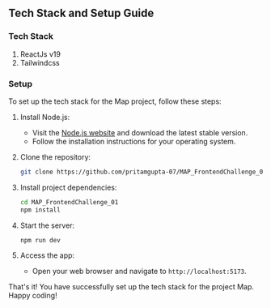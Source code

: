 ## Tech Stack and Setup Guide

### Tech Stack

1. ReactJs v19
2. Tailwindcss

### Setup 

To set up the tech stack for the Map project, follow these steps:

1. Install Node.js: 
    - Visit the [Node.js website](https://nodejs.org/) and download the latest stable version.
    - Follow the installation instructions for your operating system.

2. Clone the repository:
    ```bash
    git clone https://github.com/pritamgupta-07/MAP_FrontendChallenge_01.git
    ```

3. Install project dependencies:
    ```bash
    cd MAP_FrontendChallenge_01
    npm install
    ```

4. Start the server:
    ```bash
    npm run dev
    ```

5. Access the app:
    - Open your web browser and navigate to `http://localhost:5173`.

That's it! You have successfully set up the tech stack for the project Map. Happy coding!

